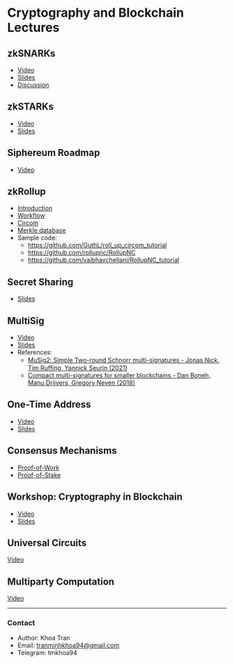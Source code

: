 # Cryptography and Blockchain Lectures

## zkSNARKs

- [Video](https://drive.google.com/file/d/1FuKCbRmltoXCMjQGnbh9HKlkP5ZOAj8F/view?usp=share_link)
- [Slides](https://drive.google.com/file/d/115MD9L0GYIHO5McjNlXzlcHeqRCgRtTR/view?usp=sharing)
- [Discussion](https://drive.google.com/file/d/1kk1LGM1e2xuBkZC3vljS6P-fVGuHyuq4/view?usp=share_link)

## zkSTARKs

- [Video](https://drive.google.com/file/d/1BPGMZRpA4DyRdIIJPyN8Jc_H1bRNUBsB/view?usp=share_link)
- [Slides](https://starkware.co/stark-101/)

## Siphereum Roadmap

- [Video](https://drive.google.com/file/d/1nZmGDbwdm3XBjPTtpIQpXRIbSDogw-1_/view?usp=sharing)

## zkRollup

- [Introduction](https://drive.google.com/file/d/1172kt7DFTWIqc8buidc3Pp21mPslk1fV/view?usp=share_link)
- [Workflow](https://drive.google.com/file/d/1YtCDwNL5KgRGSBXMG9-7sbW4OO6xRBHA/view?usp=sharing)
- [Circom](https://drive.google.com/file/d/1McLCIKHUBdQZUV4x8_gfzO-OPHpB8doU/view?usp=sharing)
- [Merkle database](https://drive.google.com/file/d/14CLyPWtKm7pMDh192xPt69pRVSj0hQlC/view?usp=sharing)
- Sample code:
    - https://github.com/GuthL/roll_up_circom_tutorial
    - https://github.com/rollupnc/RollupNC
    - https://github.com/vaibhavchellani/RollupNC_tutorial


## Secret Sharing
- [Slides](https://drive.google.com/file/d/11H2X6kgKXE0jtRIQzdTWNFf8cTxhXu3D/view?usp=sharing)

## MultiSig

- [Video](https://drive.google.com/file/d/13uujs_GTMDnHShvCJOKKB_dm_nKbCVFV/view?usp=sharing)
- [Slides](https://drive.google.com/file/d/10nHpBoCC46NxrGwynuJGhDowEoOkvrpL/view?usp=sharing)
- References:
    - [MuSig2꞉ Simple Two-round Schnorr multi-signatures - Jonas Nick, Tim Ruffing, Yannick Seurin (2021)](https://drive.google.com/file/d/11JhidzSao33T-mKSDBYqMZ1b0kva018Z/view?usp=sharing)
    - [Compact multi-signatures for smaller blockchains - Dan Boneh, Manu Drijvers, Gregory Neven (2018)](https://drive.google.com/file/d/10oIijpSlUpIWeK3gSdoFiMa5StwGqJ8M/view?usp=sharing)


## One-Time Address

- [Video](https://drive.google.com/file/d/1MDPmVw7i48BHsIf8--U9mfZygTLdKcbt/view?usp=sharing)
- [Slides](https://drive.google.com/file/d/10qqpB46kl5qi35jODvEpm9N1mpdXJGcg/view?usp=sharing)

## Consensus Mechanisms

- [Proof-of-Work](https://drive.google.com/file/d/17-k7CLqRMoTGIaeWhU7P8LzdQQNkKIRt/view?usp=sharing)
- [Proof-of-Stake](https://drive.google.com/file/d/17vrypxLmNPojCy04S8rL4eDVHX4hFZp-/view?usp=sharing)

## Workshop: Cryptography in Blockchain

- [Video](https://drive.google.com/file/d/1hfKN7lkFYzwIDiAa1J1CsftKt2Vk72Fj/view?usp=share_link)
- [Slides](https://drive.google.com/file/d/10qcVE26-TMEJbhpGr_c0HHltNx4_mrU8/view?usp=sharing)

## Universal Circuits

[Video](https://drive.google.com/file/d/1sSN2Bs163GpXGJONWRhpG6lhueE_GJfi/view?usp=sharing)

## Multiparty Computation

[Video](https://drive.google.com/file/d/1oU3nYXtzTw2bq_FHnZEslHktG49PUdVs/view)

---
### Contact
- Author: Khoa Tran
- Email: tranminhkhoa94@gmail.com
- Telegram: tmkhoa94
